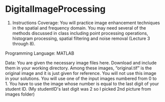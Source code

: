 # DigitalImageProcessing
 
1. Instructions
Coverage: You will practice image enhancement techniques in the spatial and frequency domain. You
may need several of the methods discussed in class including point processing operations, histogram
processing, spatial filtering and noise removal (Lecture 3 through 8).

Programming Language: MATLAB

Data: You are given the necessary image files here. Download and include them in your working
directory. Among these images, “original.tif” is the original image and it is just given for reference. You
will not use this image in your solutions. You will use one of the input images numbered from 0 to 1. You
have to use the image whose number is equal to the last digit of your student ID. (My studentID's last digit was 
2 so I picked 2nd picture from images folder)

